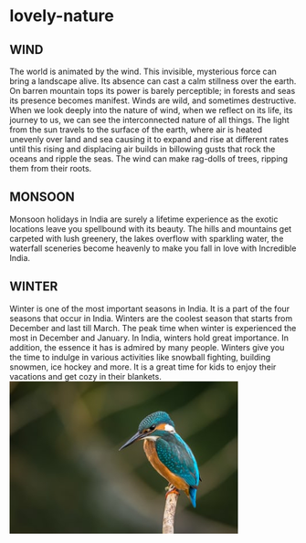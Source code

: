 # lovely-nature
## WIND
The world is animated by the wind. This invisible, mysterious force can bring a landscape alive. Its absence can cast a calm stillness over the earth. On barren mountain tops its power is barely perceptible; in forests and seas its presence becomes manifest.  Winds are wild, and sometimes destructive. When we look deeply into the nature of wind, when we reflect on its life, its journey to us, we can see the interconnected nature of all things. The light from the sun travels to the surface of the earth, where air is heated unevenly over land and sea causing it to expand and rise at different rates until this rising and displacing air builds in billowing gusts that rock the oceans and ripple the seas. The wind can make rag-dolls of trees, ripping them from their roots.
## MONSOON
Monsoon holidays in India are surely a lifetime experience as the exotic locations leave you spellbound with its beauty. The hills and mountains get carpeted with lush greenery, the lakes overflow with sparkling water, the waterfall sceneries become heavenly to make you fall in love with Incredible India.
 ## WINTER
 Winter is one of the most important seasons in India. It is a part of the four seasons that occur in India. Winters are the coolest season that starts from December and last till March. The peak time when winter is experienced the most in December and January. In India, winters hold great importance. In addition, the essence it has is admired by many people. Winters give you the time to indulge in various activities like snowball fighting, building snowmen, ice hockey and more. It is a great time for kids to enjoy their vacations and get cozy in their blankets.
![bird](bird.jpg)

